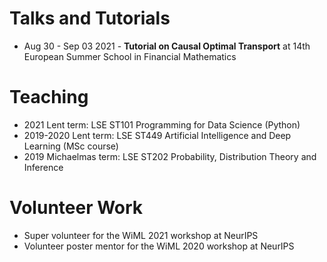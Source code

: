 # Talks and Tutorials 
- Aug 30 - Sep 03 2021 - **Tutorial on Causal Optimal Transport** at 14th European Summer School in Financial Mathematics

# Teaching 
- 2021 Lent term: LSE ST101 Programming for Data Science (Python)
- 2019-2020 Lent term: LSE ST449 Artificial Intelligence and Deep Learning (MSc course)
- 2019 Michaelmas term: LSE ST202 Probability, Distribution Theory and Inference

# Volunteer Work
- Super volunteer for the WiML 2021 workshop at NeurIPS
- Volunteer poster mentor for the WiML 2020 workshop at NeurIPS



